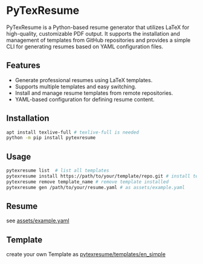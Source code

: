 # PyTexResume

PyTexResume is a Python-based resume generator that utilizes LaTeX for high-quality, customizable PDF output. It supports the installation and management of templates from GitHub repositories and provides a simple CLI for generating resumes based on YAML configuration files.

## Features

- Generate professional resumes using LaTeX templates.
- Supports multiple templates and easy switching.
- Install and manage resume templates from remote repositories.
- YAML-based configuration for defining resume content.


## Installation

```bash
apt install texlive-full # texlive-full is needed
python -m pip install pytexresume
```

## Usage

```bash
pytexresume list  # list all templates
pytexresume install https://path/to/your/template/repo.git # install template from git link
pytexresume remove template_name # remove template installed
pytexresume gen /path/to/your/resume.yaml # as assets/example.yaml
```

## Resume

see [assets/example.yaml](assets/example.yaml)

## Template

create your own Template as [pytexresume/templates/en_simple](pytexresume/templates/en_simple)